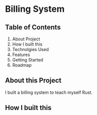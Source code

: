 # Billing System

## Table of Contents

1. About Project
2. How I built this
3. Technolgies Used
4. Features
5. Getting Started
6. Roadmap

## About this Project

I built a billing system to teach myself Rust.

## How I built this

